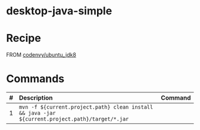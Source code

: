 # desktop-java-simple

# Recipe

FROM [codenvy/ubuntu_jdk8](https://hub.docker.com/r/codenvy/ubuntu_jdk8/)

# Commands

| #       | Description           | Command  |
| :------------- |:-------------| :-----|
| 1      | `mvn -f ${current.project.path} clean install && java -jar ${current.project.path}/target/*.jar` |
